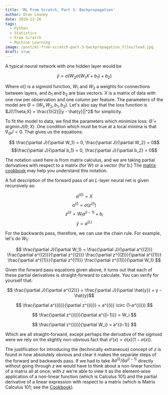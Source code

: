 ```yaml
---
title: 'ML From Scratch, Part 3: Backpropagation'
author: Oran Looney
date: 2018-12-26
tags:
  - Python
  - Statistics
  - From Scratch
  - Machine Learning
image: /post/ml-from-scratch-part-3-backpropagation_files/lead.jpg
draft: true
---
```


A typical neural network with one hidden layer would be 

$$\hat{y} =\sigma(W_2 \sigma(W_1 X + b_1) + b_2)$$

Where $\sigma()$ is a sigmoid function, $W_1$ and $W_2$ a weights for connections between layers, and $b_1$ and $b_2$ are bias vectors. $X$ is a matrix of data with one row per observation and one column per feature. The parameters of the model are $\Theta = (W_1, W_2, b_1, b_2)$. Let's also say that the loss function is $J(\Theta;X) = \frac{1}{2}||y - \hat{y}||^2$ for simplicity.

To fit the model to data, we find the parameters which minimize loss: $\hat{\Theta} = \text{argmin} \, J(\Theta;X)$. One condition which must be true at a local minima is that $\nabla_\Theta J = 0$. That gives us the equations:

$$ \frac{\partial J}{\partial W_1} = 0,  \frac{\partial J}{\partial W_2} = 0$$
$$\frac{\partial J}{\partial b_1} = 0,  \frac{\partial J}{\partial b_2} = 0$$

The notation used here is from matrix calculus, and we are taking partial derivatives with respect to a matrix (for W) or a vector (for b.) The [matrix cookbook][MC] may help you understand this notation. 

A full description of the forward pass of an $L$-layer neural net is given recursively as:

$$ a^{(0)} = X$$
$$a^{(i)} = \sigma(z^{(i)})$$
$$ z^{(i)} = W_i a^{(i-1)} + b_i$$
$$\hat{y} = a^{(L)} $$

For the backwards pass, therefore, we can use the chain rule. For example, let's do $W_1$:

$$ \frac{\partial J}{\partial W_1} = 
   \frac{\partial J}{\partial a^{(2)}} 
   \frac{\partial a^{(2)}}{\partial z^{(2)}} 
   \frac{\partial z^{(2)}}{\partial a^{(1)}} 
   \frac{\partial a^{(1)}}{\partial z^{(1)}} 
   \frac{\partial z^{(1)}}{\partial W_1}
$$

Given the forward pass equations given above, it turns out that each of these partial derivatives is straight-forward to calculate. You can verify for yourself that:

$$ \frac{\partial J}{\partial a^{(2)}} = \frac{\partial J}{\partial \hat{y}} = y - \hat{y}$$

$$ \frac{\partial a^{(i)}}{\partial z^{(i)}} = a^{(i)} \circ (1-a^{(i)}) $$

$$ \frac{\partial z^{(i)}}{\partial a^{(i-1)}} = W_i $$

$$ \frac{\partial z^{(i)}}{\partial W_i} = a^{(i-1)} $$

Which are all straight-forward, except perhaps the derivative of the sigmoid were we rely on the slightly non-obvious fact that $\sigma'(x) = \sigma(x) (1-\sigma(x))$. 

The justification for introducing the (technically extraneous) concept of $z$ is found in how absolutely obvious and clear it makes the separate steps of the forward and backwards pass. If we had to take $\partial a^{(i)} / \partial a^{(i-1)}$ directly without going through $z$ we would have to think about a non-linear function of a matrix all at once; with $z$ we're able to view it as the element-wise application of a non-linear function (which is Calculus 101) and the partial derivative of a linear expression with respect to a matrix (which is Matrix Calculus 101; see the [Cookbook][MC]). 

[MC]: https://www.math.uwaterloo.ca/~hwolkowi/matrixcookbook.pdf
